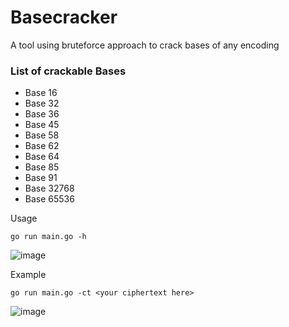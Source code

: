 # Basecracker
A tool using bruteforce approach to crack bases of any encoding

### List of crackable Bases
- Base 16
- Base 32
- Base 36
- Base 45
- Base 58
- Base 62
- Base 64
- Base 85
- Base 91
- Base 32768
- Base 65536

Usage

```
go run main.go -h
```

![image](https://user-images.githubusercontent.com/55373148/207510382-ac4797e3-04e1-49db-b82f-2dd01e7932f1.png)

Example

```
go run main.go -ct <your ciphertext here>
```

![image](https://user-images.githubusercontent.com/55373148/207510423-b0cd6b70-b28e-4c48-9511-2aaee0088f55.png)

